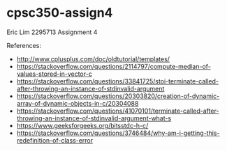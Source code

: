 # cpsc350-assign4

Eric Lim
2295713
Assignment 4

References:
- http://www.cplusplus.com/doc/oldtutorial/templates/
- https://stackoverflow.com/questions/2114797/compute-median-of-values-stored-in-vector-c
- https://stackoverflow.com/questions/33841725/stoi-terminate-called-after-throwing-an-instance-of-stdinvalid-argument
- https://stackoverflow.com/questions/20303820/creation-of-dynamic-array-of-dynamic-objects-in-c/20304088
- https://stackoverflow.com/questions/41070101/terminate-called-after-throwing-an-instance-of-stdinvalid-argument-what-s
- https://www.geeksforgeeks.org/bitsstdc-h-c/
- https://stackoverflow.com/questions/3746484/why-am-i-getting-this-redefinition-of-class-error
